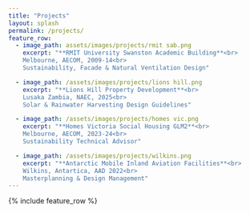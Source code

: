 ```yaml
---
title: "Projects"
layout: splash
permalink: /projects/
feature_row:
  - image_path: assets/images/projects/rmit sab.png
    excerpt: "**RMIT University Swanston Academic Building**<br> 
    Melbourne, AECOM, 2009-14<br>
    Sustainability, Facade & Natural Ventilation Design"

  - image_path: /assets/images/projects/lions hill.png
    excerpt: "**Lions Hill Property Development**<br> 
    Lusaka Zambia, NAEC, 2025<br>
    Solar & Rainwater Harvesting Design Guidelines"

  - image_path: /assets/images/projects/homes vic.png
    excerpt: "**Homes Victoria Social Housing GLM2**<br> 
    Melbourne, AECOM, 2023-24<br> 
    Sustainability Technical Advisor"

  - image_path: /assets/images/projects/wilkins.png
    excerpt: "**Antarctic Mobile Inland Aviation Facilities**<br> 
    Wilkins, Antartica, AAD 2022<br>
    Masterplanning & Design Management"
---
```


{% include feature_row %}